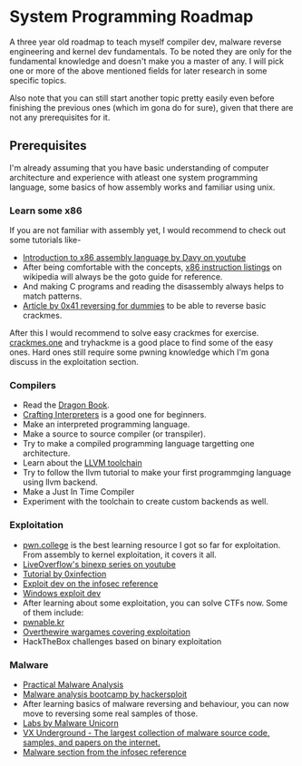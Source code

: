 # System Programming Roadmap

A three year old roadmap to teach myself compiler dev, malware reverse engineering and kernel dev fundamentals. To be noted they are only for the fundamental knowledge and doesn't make you a master of any. I will pick one or more of the above mentioned fields for later research in some specific topics.

Also note that you can still start another topic pretty easily even before finishing the previous ones (which im gona do for sure), given that there are not any prerequisites for it.

## Prerequisites

I'm already assuming that you have basic understanding of computer architecture and experience with atleast one system programming language, some basics of how assembly works and familiar using unix.

### Learn some x86
If you are not familiar with assembly yet, I would recommend to check out some tutorials like-
- [Introduction to x86 assembly language by Davy on youtube](https://www.youtube.com/playlist?list=PLmxT2pVYo5LB5EzTPZGfFN0c2GDiSXgQe)
- After being comfortable with the concepts, [x86 instruction listings](https://en.wikipedia.org/wiki/X86_instruction_listings) on wikipedia will always be the goto guide for reference.
- And making C programs and reading the disassembly always helps to match patterns.
- [Article by 0x41 reversing for dummies](https://0x41.cf/reversing/2021/07/21/reversing-x86-and-c-code-for-beginners.html) to be able to reverse basic crackmes.

After this I would recommend to solve easy crackmes for exercise. [crackmes.one](https://crackmes.one) and tryhackme is a good place to find some of the easy ones. Hard ones still require some pwning knowledge which I'm gona discuss in the exploitation section.

### Compilers
- Read the [Dragon Book](https://en.wikipedia.org/wiki/Compilers:_Principles,_Techniques,_and_Tools).
- [Crafting Interpreters](https://craftinginterpreters.com/) is a good one for beginners.
- Make an interpreted programming language.
- Make a source to source compiler (or transpiler).
- Try to make a compiled programming language targetting one architecture.
- Learn about the [LLVM toolchain](https://llvm.org/docs/)
- Try to follow the llvm tutorial to make your first programmging language using llvm backend.
- Make a Just In Time Compiler
- Experiment with the toolchain to create custom backends as well.

### Exploitation
- [pwn.college](https://pwn.college) is the best learning resource I got so far for exploitation. From assembly to kernel exploitation, it covers it all.
- [LiveOverflow's binexp series on youtube](https://www.youtube.com/playlist?list=PLhixgUqwRTjxglIswKp9mpkfPNfHkzyeN)
- [Tutorial by 0xinfection](https://0xinfection.github.io/reversing/)
- [Exploit dev on the infosec reference](https://github.com/rmusser01/Infosec_Reference/blob/master/Draft/Exploit_Dev.md)
- [Windows exploit dev](https://github.com/FULLSHADE/WindowsExploitationResources)
- After learning about some exploitation, you can solve CTFs now. Some of them include:
-  [pwnable.kr](https://pwnable.kr)
-  [Overthewire wargames covering exploitation](https://overthewire.org/wargames)
-  HackTheBox challenges based on binary exploitation

### Malware
- [Practical Malware Analysis](https://www.amazon.in/Practical-Malware-Analysis-Hands-Dissecting/dp/1593272901)
- [Malware analysis bootcamp by hackersploit](https://www.youtube.com/playlist?list=PLBf0hzazHTGMSlOI2HZGc08ePwut6A2Io)
- After learning basics of malware reversing and behaviour, you can now move to reversing some real samples of those.
- [Labs by Malware Unicorn](https://malwareunicorn.org/#/workshops)
- [VX Underground - The largest collection of malware source code, samples, and papers on the internet.](https://www.vx-underground.org/)
- [Malware section from the infosec reference](https://github.com/rmusser01/Infosec_Reference/blob/master/Draft/Malware.md)
